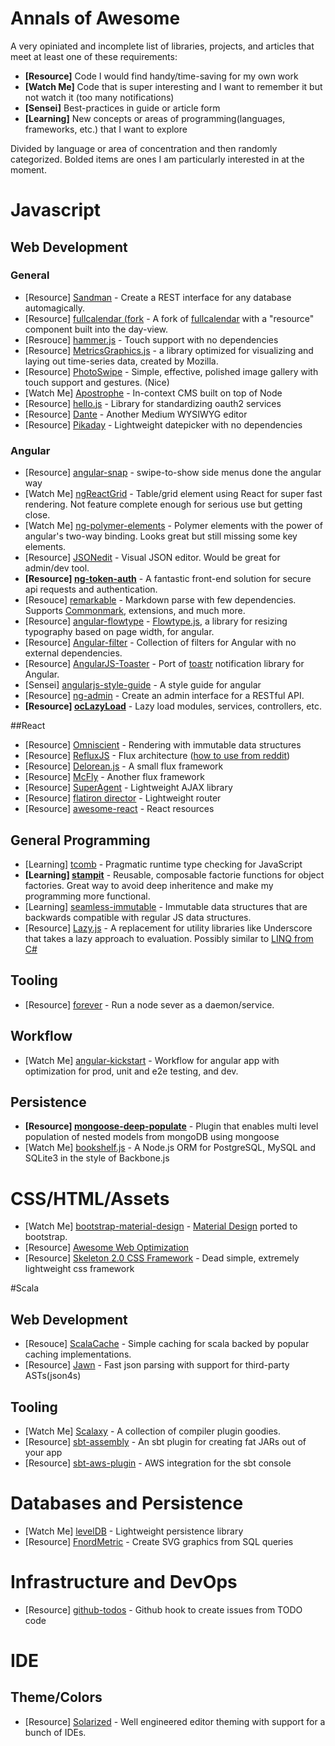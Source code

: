 Annals of Awesome
=================

A very opiniated and incomplete list of libraries, projects, and articles that meet at least one of these requirements:

* **[Resource]** Code I would find handy/time-saving for my own work
* **[Watch Me]** Code that is super interesting and I want to remember it but not watch it (too many notifications)
* **[Sensei]** Best-practices in guide or article form
* **[Learning]** New concepts or areas of programming(languages, frameworks, etc.) that I want to explore

Divided by language or area of concentration and then randomly categorized. Bolded items are ones I am particularly interested in at the moment.

# Javascript

## Web Development

### General

* [Resource] [Sandman](https://github.com/jeffknupp/sandman) - Create a REST interface for any database automagically.
* [Resource] [fullcalendar (fork](https://github.com/seankenny/fullcalendar) - A fork of [fullcalendar](http://arshaw.com/fullcalendar/) with a "resource" component built into the day-view.
* [Resrouce] [hammer.js](https://github.com/hammerjs/hammer.js) - Touch support with no dependencies
* [Resource] [MetricsGraphics.js](https://github.com/mozilla/metrics-graphics) - a library optimized for visualizing and laying out time-series data, created by Mozilla.
* [Resource] [PhotoSwipe](https://github.com/dimsemenov/photoswipe) - Simple, effective, polished image gallery with touch support and gestures. (Nice)
* [Watch Me] [Apostrophe](https://github.com/punkave/apostrophe) - In-context CMS built on top of Node
* [Resource] [hello.js](https://github.com/MrSwitch/hello.js) - Library for standardizing oauth2 services
* [Resource] [Dante](https://github.com/michelson/Dante) - Another Medium WYSIWYG editor
* [Resource] [Pikaday](https://github.com/dbushell/Pikaday) - Lightweight datepicker with no dependencies

### Angular

* [Resource] [angular-snap](https://github.com/jtrussell/angular-snap.js) - swipe-to-show side menus done the angular way
* [Watch Me] [ngReactGrid](https://github.com/josebalius/ngReactGrid) - Table/grid element using React for super fast rendering. Not feature complete enough for serious use but getting close.
* [Watch Me] [ng-polymer-elements](https://github.com/GabiAxel/ng-polymer-elements) - Polymer elements with the power of angular's two-way binding. Looks great but still missing some key elements.
* [Resource] [JSONedit](https://github.com/mb21/JSONedit) - Visual JSON editor. Would be great for admin/dev tool.
* **[Resource] [ng-token-auth](https://github.com/lynndylanhurley/ng-token-auth)** - A fantastic front-end solution for secure api requests and authentication. 
* [Resouce] [remarkable](https://github.com/jonschlinkert/remarkable) - Markdown parse with few dependencies. Supports [Commonmark](http://commonmark.org/), extensions, and much more.
* [Resource] [angular-flowtype](https://github.com/uberstudio/angular-flowtype) - [Flowtype.js](http://simplefocus.com/flowtype/), a library for resizing typography based on page width, for angular.
* [Resource] [Angular-filter](https://github.com/a8m/angular-filter) - Collection of filters for Angular with no external dependencies.
* [Resource] [AngularJS-Toaster](https://github.com/jirikavi/AngularJS-Toaster) - Port of [toastr](https://github.com/CodeSeven/toastr) notification library for Angular.
* [Sensei] [angularjs-style-guide](https://github.com/gocardless/angularjs-style-guide) - A style guide for angular
* [Resource] [ng-admin](https://github.com/marmelab/ng-admin) - Create an admin interface for a RESTful API.
* **[Resource] [ocLazyLoad](https://github.com/ocombe/ocLazyLoad)** - Lazy load modules, services, controllers, etc.

##React

* [Resource] [Omniscient](https://github.com/omniscientjs/omniscient) - Rendering with immutable data structures
* [Resource] [RefluxJS](https://github.com/spoike/refluxjs) - Flux architecture ([how to use from reddit](https://www.reddit.com/r/javascript/comments/2mndc3/on_react/cm5y8bh))
* [Resource] [Delorean.js](https://github.com/deloreanjs/delorean) - A small flux framework
* [Resource] [McFly](https://github.com/kenwheeler/mcfly) - Another flux framework
* [Resource] [SuperAgent](https://github.com/visionmedia/superagent) - Lightweight AJAX library
* [Resource] [flatiron director](https://github.com/flatiron/director) - Lightweight router
* [Resource] [awesome-react](https://github.com/enaqx/awesome-react) - React resources

## General Programming

* [Learning] [tcomb](https://github.com/gcanti/tcomb) - Pragmatic runtime type checking for JavaScript
* **[Learning] [stampit](https://github.com/ericelliott/stampit)** - Reusable, composable factorie functions for object factories. Great way to avoid deep inheritence and make my programming more functional.
* [Learning] [seamless-immutable](https://github.com/rtfeldman/seamless-immutable) - Immutable data structures that are backwards compatible with regular JS data structures.
* [Resource] [Lazy.js](https://github.com/dtao/lazy.js) - A replacement for utility libraries like Underscore that takes a lazy approach to evaluation. Possibly similar to [LINQ from C#](https://www.reddit.com/r/programming/comments/2ouwze/introducing_lazyjs_2013/cmqpw09)

## Tooling

* [Resource] [forever](https://github.com/nodejitsu/forever) - Run a node sever as a daemon/service.

## Workflow

* [Watch Me] [angular-kickstart](https://github.com/vesparny/angular-kickstart) - Workflow for angular app with optimization for prod, unit and e2e testing, and dev.

## Persistence

* **[Resource] [mongoose-deep-populate](https://github.com/buunguyen/mongoose-deep-populate)** - Plugin that enables multi level population of nested models from mongoDB using mongoose
* [Watch Me] [bookshelf.js](https://github.com/tgriesser/bookshelf) - A Node.js ORM for PostgreSQL, MySQL and SQLite3 in the style of Backbone.js

# CSS/HTML/Assets

* [Watch Me] [bootstrap-material-design](https://github.com/FezVrasta/bootstrap-material-design) - [Material Design](http://www.google.com/design/spec/material-design/introduction.html) ported to bootstrap.
* [Resource] [Awesome Web Optimization](https://github.com/davidsonfellipe/awesome-wpo)
* [Resource] [Skeleton 2.0 CSS Framework](http://getskeleton.com/?2.0) - Dead simple, extremely lightweight css framework

#Scala

## Web Development

* [Resouce] [ScalaCache](https://github.com/cb372/scalacache) - Simple caching for scala backed by popular caching implementations.
* [Resource] [Jawn](https://github.com/non/jawn) - Fast json parsing with support for third-party ASTs(json4s)

## Tooling

* [Watch Me] [Scalaxy](https://github.com/ochafik/Scalaxy) - A collection of compiler plugin goodies.
* [Resource] [sbt-assembly](https://github.com/sbt/sbt-assembly) - An sbt plugin for creating fat JARs out of your app
* [Resource] [sbt-aws-plugin](https://github.com/philcali/sbt-aws-plugin) - AWS integration for the sbt console

# Databases and Persistence

* [Watch Me] [levelDB](http://leveldb.org/) - Lightweight persistence library
* [Resource] [FnordMetric](https://github.com/paulasmuth/fnordmetric) - Create SVG graphics from SQL queries

# Infrastructure and DevOps

* [Resource] [github-todos](https://github.com/naholyr/github-todos) - Github hook to create issues from TODO code

# IDE

## Theme/Colors

* [Resource] [Solarized](http://ethanschoonover.com/solarized) - Well engineered editor theming with support for a bunch of IDEs.
